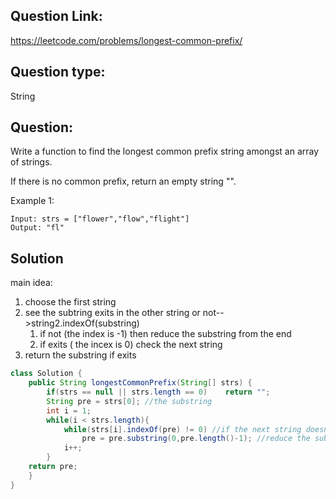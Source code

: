 ## Question Link:
https://leetcode.com/problems/longest-common-prefix/

## Question type: 
String

## Question:
Write a function to find the longest common prefix string amongst an array of strings.

If there is no common prefix, return an empty string "".

Example 1:
```
Input: strs = ["flower","flow","flight"]
Output: "fl"
```

## Solution
main idea:
 1. choose the first string
 2. see the subtring exits in the other string or not-->string2.indexOf(substring)
    1) if not (the index is -1) then reduce the substring from the end
    2) if exits ( the incex is 0) check the next string
 3. return the substring if exits
```java
class Solution {
    public String longestCommonPrefix(String[] strs) {
        if(strs == null || strs.length == 0)    return "";
        String pre = strs[0]; //the substring
        int i = 1;
        while(i < strs.length){
            while(strs[i].indexOf(pre) != 0) //if the next string doesn't contains the same substring
                pre = pre.substring(0,pre.length()-1); //reduce the substring from the end by one character each time
            i++;
        }
    return pre;
    }
}
```
